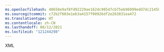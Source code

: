```yaml
---
ms.openlocfilehash: 40658e9af8fd92229ae162dc98547cb75eb96999edd7dc214582ac6c23ef6585
ms.sourcegitcommit: c72b2f603e1eb3a4157f00926df2e263831ea472
ms.translationtype: HT
ms.contentlocale: zh-CN
ms.lasthandoff: 08/12/2021
ms.locfileid: "121244298"
---
```

XML